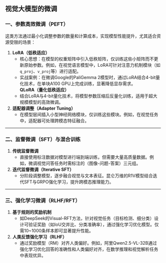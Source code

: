 ## 视觉大模型的微调

### 一、**参数高效微调（PEFT）**  
这类方法通过最小化调整参数的数量和计算成本，实现模型性能提升，尤其适合资源受限的场景：  
1. **LoRA（低秩适应）**  
   - 核心思想：在模型的权重矩阵中引入低秩矩阵，仅训练这些小矩阵而不更新原始参数。例如，在视觉语言模型中，LoRA可针对注意力机制模块（如`q_proj`、`v_proj`等）进行适配。  
   - 实战案例：在微调Google的PaliGemma 2模型时，通过LoRA结合4-bit量化技术，在单块A100 GPU上完成训练，显著降低显存需求。  
   **QLoRA（量化低秩适应）**  
   - 结合LoRA与4-bit量化技术，将模型参数压缩后反量化训练，适用于超大规模模型的高效微调。  
2. **适配器调整（Adapter Tuning）**  
   - 在模型层间插入小型神经网络模块，仅训练这些模块。例如，在视觉任务中，适配器可处理跨模态特征融合。  

---

### 二、**监督微调（SFT）与混合训练**  
1. **传统监督微调**  
   - 直接使用标注数据对模型进行端到端训练，但需要大量高质量数据。例如，微调视觉问答任务时需标注的（图像-问题-答案）三元组。  
2. **迭代监督微调（Iterative SFT）**  
   - 分阶段调整模型，逐步融合视觉与文本表征。昆仑万维的R1V模型结合迭代SFT与GRPO强化学习，提升跨模态推理能力。  
 
---

### 三、**强化学习微调（RLHF/RFT）**  
1. **基于规则的奖励机制**  
   - 如DeepSeek的Visual-RFT方法，针对视觉任务（目标检测、细分类）设计可验证奖励（如IoU交并比、分类准确率），通过强化学习优化模型。仅需10~1000条样本即可显著提升性能。  
2. **人类反馈强化学习（RLHF）**  
   - 通过奖励模型（RM）对齐人类偏好。例如，阿里Qwen2.5-VL-32B通过强化学习优化回答的准确性和人类偏好对齐，在数学推理和视觉解析任务中表现优异。  
